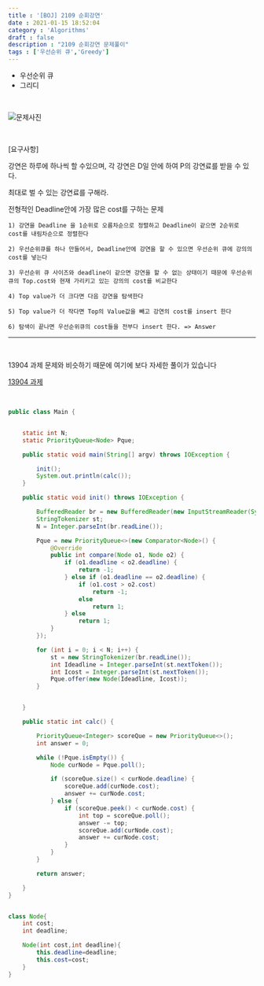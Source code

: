 ```yaml
---
title : '[BOJ] 2109 순회강연'
date : 2021-01-15 18:52:04
category : 'Algorithms'
draft : false
description : "2109 순회강연 문제풀이"
tags : ['우선순위 큐','Greedy']
---
```


* 우선순위 큐
* 그리디

<br/>

![문제사진](https://user-images.githubusercontent.com/57346393/104706348-4f112c80-575e-11eb-8f51-e10e31cadd6e.png)

<br/>

[요구사항]

강연은 하루에 하나씩 할 수있으며, 각 강연은 D일 안에 하여 P의 강연료를 받을 수 있다.

최대로 벌 수 있는 강연료를 구해라.


전형적인 Deadline안에 가장 많은 cost를 구하는 문제

```
1) 강연을 Deadline 을 1순위로 오름차순으로 정렬하고 Deadline이 같으면 2순위로 cost를 내림차순으로 정렬한다

2) 우선순위큐를 하나 만들어서, Deadline안에 강연을 할 수 있으면 우선순위 큐에 강의의 cost를 넣는다

3) 우선순위 큐 사이즈와 deadline이 같으면 강연을 할 수 없는 상태이기 때문에 우선순위큐의 Top.cost와 현재 가리키고 있는 강의의 cost를 비교한다

4) Top value가 더 크다면 다음 강연을 탐색한다

5) Top value가 더 작다면 Top의 Value값을 빼고 강연의 cost를 insert 한다

6) 탐색이 끝나면 우선순위큐의 cost들을 전부다 insert 한다. => Answer
```

---
<br/>

13904 과제 문제와 비슷하기 때문에 여기에 보다 자세한 풀이가 있습니다

[13904 과제](https://chmook.site/Algorithms/[BOJ]%2013904%20%EA%B3%BC%EC%A0%9C/)

<br/>


```java
public class Main {


    static int N;
    static PriorityQueue<Node> Pque;

    public static void main(String[] argv) throws IOException {

        init();
        System.out.println(calc());
    }

    public static void init() throws IOException {

        BufferedReader br = new BufferedReader(new InputStreamReader(System.in));
        StringTokenizer st;
        N = Integer.parseInt(br.readLine());

        Pque = new PriorityQueue<>(new Comparator<Node>() {
            @Override
            public int compare(Node o1, Node o2) {
                if (o1.deadline < o2.deadline) {
                    return -1;
                } else if (o1.deadline == o2.deadline) {
                    if (o1.cost > o2.cost)
                        return -1;
                    else
                        return 1;
                } else
                    return 1;
            }
        });

        for (int i = 0; i < N; i++) {
            st = new StringTokenizer(br.readLine());
            int Ideadline = Integer.parseInt(st.nextToken());
            int Icost = Integer.parseInt(st.nextToken());
            Pque.offer(new Node(Ideadline, Icost));
        }


    }

    public static int calc() {

        PriorityQueue<Integer> scoreQue = new PriorityQueue<>();
        int answer = 0;

        while (!Pque.isEmpty()) {
            Node curNode = Pque.poll();

            if (scoreQue.size() < curNode.deadline) {
                scoreQue.add(curNode.cost);
                answer += curNode.cost;
            } else {
                if (scoreQue.peek() < curNode.cost) {
                    int top = scoreQue.poll();
                    answer -= top;
                    scoreQue.add(curNode.cost);
                    answer += curNode.cost;
                }
            }
        }

        return answer;

    }
}


class Node{
    int cost;
    int deadline;

    Node(int cost,int deadline){
        this.deadline=deadline;
        this.cost=cost;
    }
}

```